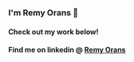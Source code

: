 ### I'm Remy Orans 🤝

#### Check out my work below!

#### Find me on linkedin @ [Remy Orans](https://www.linkedin.com/in/remyorans/)
